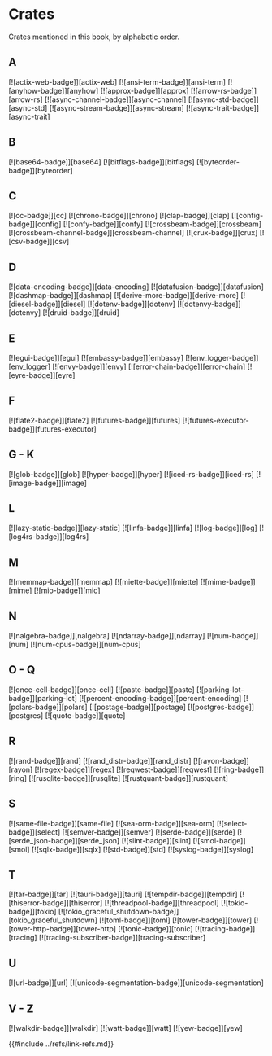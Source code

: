 # Crates

Crates mentioned in this book, by alphabetic order.

## A

[![actix-web-badge]][actix-web]  [![ansi-term-badge]][ansi-term]  [![anyhow-badge]][anyhow]  [![approx-badge]][approx]  [![arrow-rs-badge]][arrow-rs]  [![async-channel-badge]][async-channel] [![async-std-badge]][async-std] [![async-stream-badge]][async-stream]  [![async-trait-badge]][async-trait]

## B

[![base64-badge]][base64]  [![bitflags-badge]][bitflags]  [![byteorder-badge]][byteorder]

## C

[![cc-badge]][cc]  [![chrono-badge]][chrono]  [![clap-badge]][clap]  [![config-badge]][config]  [![confy-badge]][confy]  [![crossbeam-badge]][crossbeam]  [![crossbeam-channel-badge]][crossbeam-channel]  [![crux-badge]][crux]  [![csv-badge]][csv]

## D

[![data-encoding-badge]][data-encoding]  [![datafusion-badge]][datafusion]  [![dashmap-badge]][dashmap]  [![derive-more-badge]][derive-more]  [![diesel-badge]][diesel]  [![dotenv-badge]][dotenv]  [![dotenvy-badge]][dotenvy]  [![druid-badge]][druid]

## E

[![egui-badge]][egui]  [![embassy-badge]][embassy]  [![env_logger-badge]][env_logger]  [![envy-badge]][envy]  [![error-chain-badge]][error-chain]  [![eyre-badge]][eyre]

## F

[![flate2-badge]][flate2]  [![futures-badge]][futures]  [![futures-executor-badge]][futures-executor]

## G - K

[![glob-badge]][glob]  [![hyper-badge]][hyper]  [![iced-rs-badge]][iced-rs]  [![image-badge]][image]

## L

[![lazy-static-badge]][lazy-static]  [![linfa-badge]][linfa]  [![log-badge]][log]  [![log4rs-badge]][log4rs]

## M

[![memmap-badge]][memmap]  [![miette-badge]][miette]  [![mime-badge]][mime]  [![mio-badge]][mio]

## N

[![nalgebra-badge]][nalgebra]  [![ndarray-badge]][ndarray]  [![num-badge]][num]  [![num-cpus-badge]][num-cpus]

## O - Q

[![once-cell-badge]][once-cell]  [![paste-badge]][paste]  [![parking-lot-badge]][parking-lot]  [![percent-encoding-badge]][percent-encoding]  [![polars-badge]][polars]  [![postage-badge]][postage]  [![postgres-badge]][postgres]  [![quote-badge]][quote]

## R

[![rand-badge]][rand]  [![rand_distr-badge]][rand_distr]  [![rayon-badge]][rayon]  [![regex-badge]][regex]  [![reqwest-badge]][reqwest]  [![ring-badge]][ring]  [![rusqlite-badge]][rusqlite]  [![rustquant-badge]][rustquant]

## S

[![same-file-badge]][same-file]  [![sea-orm-badge]][sea-orm]  [![select-badge]][select]  [![semver-badge]][semver]  [![serde-badge]][serde]  [![serde_json-badge]][serde_json]  [![slint-badge]][slint]  [![smol-badge]][smol]  [![sqlx-badge]][sqlx]  [![std-badge]][std]  [![syslog-badge]][syslog]

## T

[![tar-badge]][tar]  [![tauri-badge]][tauri]  [![tempdir-badge]][tempdir]  [![thiserror-badge]][thiserror]  [![threadpool-badge]][threadpool]  [![tokio-badge]][tokio]  [![tokio_graceful_shutdown-badge]][tokio_graceful_shutdown]  [![toml-badge]][toml]  [![tower-badge]][tower]  [![tower-http-badge]][tower-http]  [![tonic-badge]][tonic]  [![tracing-badge]][tracing]  [![tracing-subscriber-badge]][tracing-subscriber]

## U

[![url-badge]][url]  [![unicode-segmentation-badge]][unicode-segmentation]

## V - Z

[![walkdir-badge]][walkdir]  [![watt-badge]][watt]  [![yew-badge]][yew]

{{#include ../refs/link-refs.md}}
